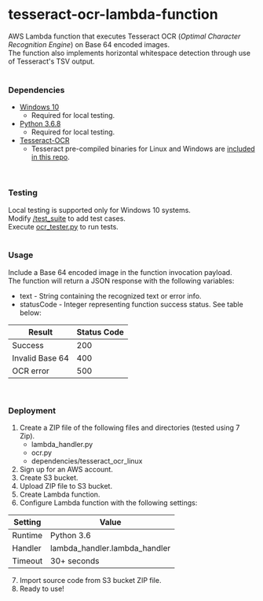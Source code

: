 # tesseract-ocr-lambda-function
AWS Lambda function that executes Tesseract OCR (*Optimal Character Recognition Engine*) on Base 64 encoded images.<br>
The function also implements horizontal whitespace detection through use of Tesseract's TSV output.
<br><br>

### Dependencies
* [Windows 10](https://www.microsoft.com/en-us/windows/get-windows-10)
    - Required for local testing.
* [Python 3.6.8](https://www.python.org/downloads/release/python-368/)
    - Required for local testing.
* [Tesseract-OCR](https://github.com/tesseract-ocr/tesseract)
    - Tesseract pre-compiled binaries for Linux and Windows are [included in this repo](https://github.com/sethepeterson/tesseract-ocr-lambda-function/tree/master/dependencies).
<br>

### Testing
Local testing is supported only for Windows 10 systems. <br>
Modify [/test_suite](https://github.com/sethepeterson/tesseract-ocr-lambda-function/tree/master/test_suite) to add test cases. <br>
Execute [ocr_tester.py](https://github.com/sethepeterson/tesseract-ocr-lambda-function/tree/master/test_suite/ocr_tester.py) to run tests.
<br><br>

### Usage
Include a Base 64 encoded image in the function invocation payload. <br>
The function will return a JSON response with the following variables:
* text        -  String containing the recognized text or error info.
* statusCode  -  Integer representing function success status. See table below:

| Result  | Status Code |
| ------------- | ------------- |
| Success  | 200  |
| Invalid Base 64 | 400 |
| OCR error | 500 |
<br>

### Deployment
1. Create a ZIP file of the following files and directories (tested using 7 Zip).
    - lambda_handler.py
    - ocr.py
    - dependencies/tesseract_ocr_linux
2. Sign up for an AWS account.
3. Create S3 bucket.
4. Upload ZIP file to S3 bucket.
5. Create Lambda function.
6. Configure Lambda function with the following settings:
   
| Setting  | Value |
| ------------- | ------------- |
| Runtime  | Python 3.6  |
| Handler | lambda_handler.lambda_handler |
| Timeout | 30+ seconds |

7. Import source code from S3 bucket ZIP file.
8. Ready to use!
